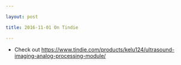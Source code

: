 ```yaml
---

layout: post

title: 2016-11-01 On Tindie

---
```



-   Check out
    https://www.tindie.com/products/kelu124/ultrasound-imaging-analog-processing-module/

